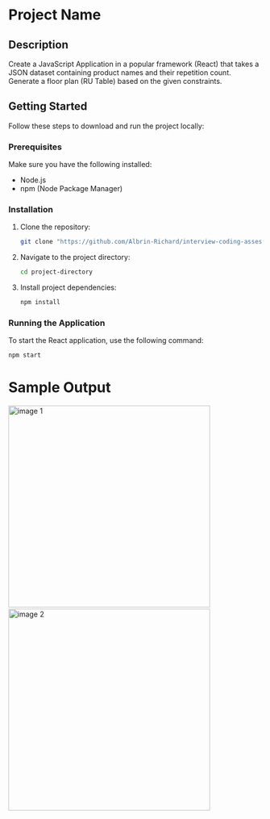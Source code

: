 # Project Name

## Description
Create a JavaScript Application in a popular framework (React) that takes a JSON dataset containing product names and their repetition count. Generate a floor plan (RU Table) based on the given constraints.

## Getting Started
Follow these steps to download and run the project locally:

### Prerequisites
Make sure you have the following installed:
- Node.js
- npm (Node Package Manager)

### Installation
1. Clone the repository:
   ```bash
   git clone "https://github.com/Albrin-Richard/interview-coding-assessement.git"
   ```
2. Navigate to the project directory:
   ```bash
   cd project-directory
   ```
3. Install project dependencies:
    ```bash
   npm install
   ```
### Running the Application

To start the React application, use the following command:
```bash
npm start
```

   
# Sample Output
<img width="400" alt="image 1" src="https://github.com/Albrin-Richard/interview-coding-assessement/assets/51479257/09cf0c3a-c804-4e7b-9e92-6317670e3b5e">
&nbsp;
<img width="400" alt="image 2" src="https://github.com/Albrin-Richard/interview-coding-assessement/assets/51479257/0a223300-0eb4-4114-8948-1b789b1d1587">

